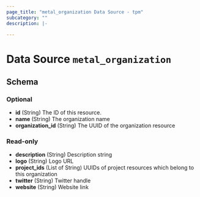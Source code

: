 ```yaml
---
page_title: "metal_organization Data Source - tpm"
subcategory: ""
description: |-
  
---
```


# Data Source `metal_organization`





## Schema

### Optional

- **id** (String) The ID of this resource.
- **name** (String) The organization name
- **organization_id** (String) The UUID of the organization resource

### Read-only

- **description** (String) Description string
- **logo** (String) Logo URL
- **project_ids** (List of String) UUIDs of project resources which belong to this organization
- **twitter** (String) Twitter handle
- **website** (String) Website link


